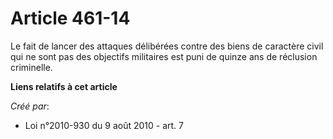 # Article 461-14

Le fait de lancer des attaques délibérées contre des biens de caractère civil qui ne sont pas des objectifs militaires est
puni de quinze ans de réclusion criminelle.

**Liens relatifs à cet article**

_Créé par_:

  - Loi n°2010-930 du 9 août 2010 - art. 7

